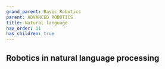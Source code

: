 ```yaml
---
grand_parent: Basic Robotics
parent: ADVANCED ROBOTICS
title: Natural language
nav_order: 11
has_children: true
---
```


 Robotics in natural language processing
--------------------------------------------------------------------------------

